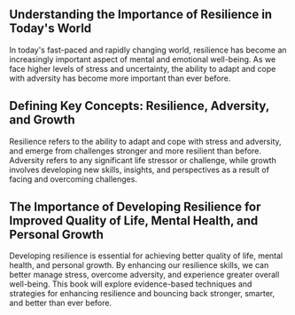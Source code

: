 
Understanding the Importance of Resilience in Today's World
-----------------------------------------------------------

In today's fast-paced and rapidly changing world, resilience has become an increasingly important aspect of mental and emotional well-being. As we face higher levels of stress and uncertainty, the ability to adapt and cope with adversity has become more important than ever before.

Defining Key Concepts: Resilience, Adversity, and Growth
--------------------------------------------------------

Resilience refers to the ability to adapt and cope with stress and adversity, and emerge from challenges stronger and more resilient than before. Adversity refers to any significant life stressor or challenge, while growth involves developing new skills, insights, and perspectives as a result of facing and overcoming challenges.

The Importance of Developing Resilience for Improved Quality of Life, Mental Health, and Personal Growth
--------------------------------------------------------------------------------------------------------

Developing resilience is essential for achieving better quality of life, mental health, and personal growth. By enhancing our resilience skills, we can better manage stress, overcome adversity, and experience greater overall well-being. This book will explore evidence-based techniques and strategies for enhancing resilience and bouncing back stronger, smarter, and better than ever before.
